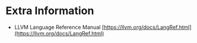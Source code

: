 # Extra Information

- LLVM Language Reference Manual
[https://llvm.org/docs/LangRef.html](https://llvm.org/docs/LangRef.html)
